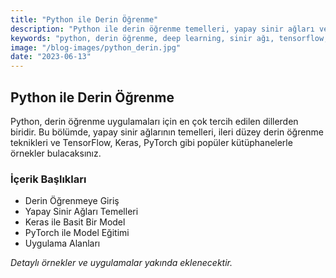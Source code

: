 ```yaml
---
title: "Python ile Derin Öğrenme"
description: "Python ile derin öğrenme temelleri, yapay sinir ağları ve popüler kütüphaneler."
keywords: "python, derin öğrenme, deep learning, sinir ağı, tensorflow, keras, pytorch"
image: "/blog-images/python_derin.jpg"
date: "2023-06-13"
---
```


## Python ile Derin Öğrenme

Python, derin öğrenme uygulamaları için en çok tercih edilen dillerden biridir. Bu bölümde, yapay sinir ağlarının temelleri, ileri düzey derin öğrenme teknikleri ve TensorFlow, Keras, PyTorch gibi popüler kütüphanelerle örnekler bulacaksınız.

### İçerik Başlıkları
- Derin Öğrenmeye Giriş
- Yapay Sinir Ağları Temelleri
- Keras ile Basit Bir Model
- PyTorch ile Model Eğitimi
- Uygulama Alanları

*Detaylı örnekler ve uygulamalar yakında eklenecektir.* 
